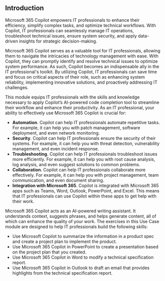 
Introduction
---
Microsoft 365 Copilot empowers IT professionals to enhance their efficiency, simplify complex tasks, and optimize technical workflows. With Copilot, IT professionals can seamlessly manage IT operations, troubleshoot technical issues, ensure system security, and apply data-driven insights for strategic decision-making.

Microsoft 365 Copilot serves as a valuable tool for IT professionals, allowing them to navigate the intricacies of technology management with ease. With Copilot, they can promptly identify and resolve technical issues to optimize system performance. As such, Copilot becomes an indispensable ally in the IT professional's toolkit. By utilizing Copilot, IT professionals can save time and focus on critical aspects of their role, such as enhancing system reliability, implementing innovative solutions, and proactively addressing IT challenges.

This module equips IT professionals with the skills and knowledge necessary to apply Copilot’s AI-powered code completion tool to streamline their workflow and enhance their productivity. As an IT professional, your ability to effectively use Microsoft 365 Copilot is crucial for:

 -  **Automation**. Copilot can help IT professionals automate repetitive tasks. For example, it can help you with patch management, software deployment, and even network monitoring.
 -  **Security**. Copilot can help IT professionals ensure the security of their systems. For example, it can help you with threat detection, vulnerability management, and even incident response.
 -  **Troubleshooting**. Copilot can help IT professionals troubleshoot issues more efficiently. For example, it can help you with root cause analysis, log analysis, and even suggest solutions to common problems.
 -  **Collaboration**. Copilot can help IT professionals collaborate more effectively. For example, it can help you with project management, team communication, and even document sharing.
 -  **Integration with Microsoft 365**. Copilot is integrated with Microsoft 365 apps such as Teams, Word, Outlook, PowerPoint, and Excel. This means that IT professionals can use Copilot within these apps to get help with their work.

Microsoft 365 Copilot acts as an AI-powered writing assistant. It understands context, suggests phrases, and helps generate content, all of which can enhance the quality of your work. The exercises in this Use Case module are designed to help IT professionals build the following skills:

 -  Use Microsoft Copilot to summarize the information in a product spec and create a project plan to implement the product.
 -  Use Microsoft 365 Copilot in PowerPoint to create a presentation based on the project plan that you created.
 -  Use Microsoft 365 Copilot in Word to modify a technical specification report.
 -  Use Microsoft 365 Copilot in Outlook to draft an email that provides highlights from the technical specification report.

